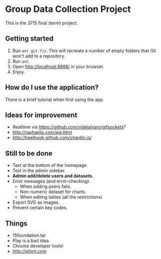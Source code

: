Group Data Collection Project
=============================

This is the 3715 final (term) project.

Getting started
---------------

1. Run `ant git-fix`. This will recreate a number of empty folders that Git won't add to a repository.
2. Run `ant`.
3. Open <http://localhost:8888/> in your browser.
4. Enjoy.

How do I use the application?
-----------------------------

There is a brief tutorial when first using the app.

Ideas for improvement
---------------------

- Realtime via <https://github.com/videlalvaro/gifsockets>?
- <http://raphaeljs.com/pie.html>
- <http://heelhook.github.com/chardin.js/>

Still to be done
----------------

- Text at the bottom of the homepage.
- Text in the admin sidebar.
- **Admin add/delete users and datasets.**
- Error messages (and error-checking).
    - When adding peers fails.
    - Non-numeric dataset for charts.
    - When editing tables (all the restrictions)
- Export SVG as images.
- Prevent certain key codes.

Things
------

- 15foundation.tar
- Play is a bad idea.
- Chrome developer tools!
- <http://jshint.com>
